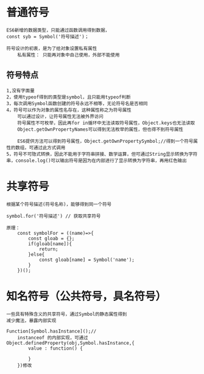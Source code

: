 # 普通符号
    ES6新增的数据类型，只能通过函数调用得到数据，
    const syb = Symbol('符号描述')；

    符号设计的初衷，是为了给对象设置私有属性
        私有属性： 只能再对象中自己使用，外部不能使用

## 符号特点
    1,没有字面量
    2，使用typeof得到的类型是symbol，且只能用typeof判断
    3，每次调用Symbol函数创建的符号永远不相等，无论符号名是否相同
    4，符号可以作为对象的属性名存在，这种属性称之为符号属性
        可以通过设计，让符号属性无法被外界访问
        符号属性不可枚举，因此再for in循环中无法读取符号属性，Object.keys也无法读取
        Object.getOwnPropertyNames可以得到无法枚举的属性，但也得不到符号属性

        ES6提供方法可以得到符号属性，Object.getOwnPropertySymbol;//得到一个符号属性的数组，可通过此方式调用
    5，符号不可隐式转换，因此不能用于字符串拼接、数学运算，但可通过String显示转换为字符串，console.log()可以输出符号是因为在内部进行了显示转换为字符串，再用红色输出

# 共享符号
    根据某个符号描述(符号名称)，能够得到同一个符号

    symbol.for('符号描述') // 获取共享符号

    原理：
        const symbolFor = ((name)=>{
            const gloab = {};
            if(gloab[name]){
                return;
            }else{
                const gloab[name] = Symbol('name');
            }
        })();

# 知名符号（公共符号，具名符号）
    一些具有特殊含义的共享符号，通过Symbol的静态属性得到
    减少魔法，暴露内部实现

    Function[Symbol.hasInstance]();//
        instanceof 的内部实现，可通过Object.definedProperty(obj,Symbol.hasInstance,{
            value : function() {

            }
        })修改

    